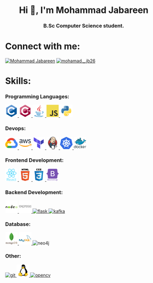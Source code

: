 <h1 align="center">Hi 👋, I'm Mohammad Jabareen</h1>
<h3 align="center">B.Sc Computer Science student.</h3>

<h1 align="left">Connect with me:</h1>
<p align="left">
<a href="https://linkedin.com/in/mjb26" target="blank"><img align="center" src="https://raw.githubusercontent.com/rahuldkjain/github-profile-readme-generator/master/src/images/icons/Social/linked-in-alt.svg" alt="Mohammad Jabareen" height="30" width="40" /></a>
<a href="https://www.instagram.com/mohamad._.jb26" target="blank"><img align="center" src="https://raw.githubusercontent.com/rahuldkjain/github-profile-readme-generator/master/src/images/icons/Social/instagram.svg" alt="mohamad._.jb26" height="30" width="40" /></a>
</p>

<h1 align="left">Skills:</h1>

<h3 align="left">Programming Languages:</h3>
<p align="left"> 
<a href="https://www.cprogramming.com/" target="_blank" rel="noreferrer"> <img src="icons/c.svg" alt="c" width="40" height="40"/> </a> 
<a href="https://www.w3schools.com/cpp/" target="_blank" rel="noreferrer"> <img src="icons/cpp.svg" alt="cplusplus" width="40" height="40"/> </a>
<a href="https://www.java.com" target="_blank" rel="noreferrer"> <img src="icons/java.svg" alt="java" width="40" height="40"/> </a> 
<a href="https://developer.mozilla.org/en-US/docs/Web/JavaScript" target="_blank" rel="noreferrer"> <img src="icons/js.svg" alt="javascript" width="40" height="40"/> </a>
<a href="https://www.python.org" target="_blank" rel="noreferrer"> <img src="icons/python.svg" alt="python" width="40" height="40"/> </a> 
</p>

<h3 align="left">Devops:</h3>
<p align="left">
<a href="https://cloud.google.com" target="_blank" rel="noreferrer"> <img src="icons/gcp.svg" alt="gcp" width="40" height="40"/> </a>
<a href="https://aws.amazon.com/" target="_blank" rel="noreferrer"> <img src="icons/aws.svg" alt="aws" width="40" height="40"/> </a>
<a href="https://www.terraform.io/" target="_blank" rel="noreferrer"> <img src="icons/terraform.svg" alt="terraform" width="40" height="40"/> </a>
<a href="https://www.jenkins.io/" target="_blank" rel="noreferrer"> <img src="icons/jenkins.svg" alt="jenkins" width="40" height="40"/> </a>
<a href="https://kubernetes.io/" target="_blank" rel="noreferrer"> <img src="icons/kubernetes.svg" alt="kubernetes" width="40" height="40"/> </a>
<a href="https://www.docker.com/" target="_blank" rel="noreferrer"> <img src="icons/docker.svg" alt="docker" width="40" height="40"/> </a>
</p>

<h3 align="left">Frontend Development:</h3>
<p align="left">
<a href="https://reactjs.org/" target="_blank" rel="noreferrer"> <img src="icons/react.svg" alt="react" width="40" height="40"/> </a>
<a href="https://www.w3.org/html/" target="_blank" rel="noreferrer"> <img src="https://raw.githubusercontent.com/devicons/devicon/master/icons/html5/html5-original-wordmark.svg" alt="html5" width="40" height="40"/> </a> 
<a href="https://www.w3schools.com/css/" target="_blank" rel="noreferrer"> <img src="https://raw.githubusercontent.com/devicons/devicon/master/icons/css3/css3-original-wordmark.svg" alt="css3" width="40" height="40"/> </a>
<a href="https://getbootstrap.com" target="_blank" rel="noreferrer"> <img src="https://raw.githubusercontent.com/devicons/devicon/master/icons/bootstrap/bootstrap-plain-wordmark.svg" alt="bootstrap" width="40" height="40"/> </a>

</p>

<h3 align="left">Backend Development:</h3>
<p align="left">
<a href="https://nodejs.org" target="_blank" rel="noreferrer"> <img src="https://raw.githubusercontent.com/devicons/devicon/master/icons/nodejs/nodejs-original-wordmark.svg" alt="nodejs" width="40" height="40"/> </a>
<a href="https://expressjs.com" target="_blank" rel="noreferrer"> <img src="https://raw.githubusercontent.com/devicons/devicon/master/icons/express/express-original-wordmark.svg" alt="express" width="40" height="40"/> </a>
<a href="https://flask.palletsprojects.com/" target="_blank" rel="noreferrer"> <img src="https://www.vectorlogo.zone/logos/pocoo_flask/pocoo_flask-icon.svg" alt="flask" width="40" height="40"/> </a>
<a href="https://kafka.apache.org/" target="_blank" rel="noreferrer"> <img src="https://www.vectorlogo.zone/logos/apache_kafka/apache_kafka-icon.svg" alt="kafka" width="40" height="40"/> </a>
</p>

<h3 align="left">Database:</h3>
<p align="left">
<a href="https://www.mongodb.com/" target="_blank" rel="noreferrer"> <img src="https://raw.githubusercontent.com/devicons/devicon/master/icons/mongodb/mongodb-original-wordmark.svg" alt="mongodb" width="40" height="40"/> </a>
<a href="https://www.mysql.com/" target="_blank" rel="noreferrer"> <img src="https://raw.githubusercontent.com/devicons/devicon/master/icons/mysql/mysql-original-wordmark.svg" alt="mysql" width="40" height="40"/> </a>
<a> <img src="https://d1q6f0aelx0por.cloudfront.net/product-logos/library-neo4j-logo.png" alt="neo4j" width="40" height="40"/></a>
</p>

<h3 align="left">Other:</h3>
<p align="left">
<a href="https://git-scm.com/" target="_blank" rel="noreferrer"> <img src="https://www.vectorlogo.zone/logos/git-scm/git-scm-icon.svg" alt="git" width="40" height="40"/> </a>
<a href="https://www.linux.org/" target="_blank" rel="noreferrer"> <img src="https://raw.githubusercontent.com/devicons/devicon/master/icons/linux/linux-original.svg" alt="linux" width="40" height="40"/> </a>
<a href="https://opencv.org/" target="_blank" rel="noreferrer"> <img src="https://www.vectorlogo.zone/logos/opencv/opencv-icon.svg" alt="opencv" width="40" height="40"/> </a>

 </p>

